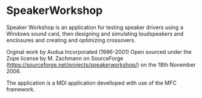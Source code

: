 # SpeakerWorkshop
Speaker Workshop is an application for testing speaker drivers using a Windows sound card, then designing and simulating loudspeakers and enclosures and creating and optimizing crossovers.

Orginal work by Audua Incorporated (1996-2001)
Open sourced under the Zope license by M. Zachmann on SourceForge (https://sourceforge.net/projects/speakerworkshop/) on the 18th November 2006.

The application is a MDI application develloped with use of the MFC framework.
